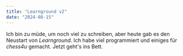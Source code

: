 ```yaml
---
title: "Learnground v2"
date: "2024-08-15"
---
```


Ich bin zu müde, um noch viel zu schreiben, aber heute gab es den Neustart von _Learnground_. Ich habe viel programmiert und einiges für _chess4u_ gemacht. Jetzt geht's ins Bett.
